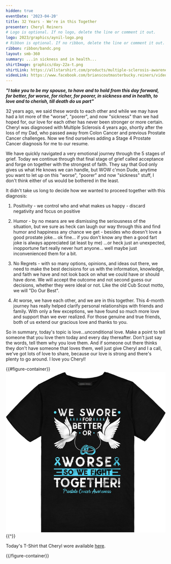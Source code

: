 ```yaml
---
hidden: true
eventDate: '2023-04-20'
title: 32 Years - We're in this Together
presenter: Cheryl Reiners
# Logo is optional. If no logo, delete the line or comment it out.
logo: 2023/graphics/aynil-logo.png
# Ribbon is optional. If no ribbon, delete the line or comment it out.
ribbon: ribbon/bandc.png
layout: smb-360
summary: ...in sickness and in health...
shirtImage: graphics/day-22a-t.png
shirtLink: https://allstarshirt.com/products/multiple-sclerosis-awareness-ms-survivor-wife-warrior-t-shirt-women-t-shirt-zrv?variant_id=6567762
videoLink: https://www.facebook.com/brianscoutmasterbucky.reiners/videos/115486954833132
---
```


***"I take you to be my spouse, to have and to hold from this day forward, for better, for worse, for richer, for poorer, in sickness and in health, to love and to cherish, till death do us part"***

32 years ago, we said these words to each other and while we may have had a lot more of the "worse", "poorer", and now "sickness" than we had hoped for, our love for each other has never been stronger or more certain. Cheryl was diagnosed with Multiple Sclerosis 4 years ago, shortly after the loss of my Dad, who passed away from Colon Cancer and previous Prostate Cancer challenges.  Now we find ourselves adding a Stage 4 Prostate Cancer diagnosis for me to our resume.

We have quickly navigated a very emotional journey through the 5 stages of grief. Today we continue through that final stage of grief called acceptance and forge on together with the strongest of faith.  They say that God only gives us what He knows we can handle, but WOW c'mon Dude, anytime you want to let up on this "worse", "poorer" and now "sickness" stuff, I don't think either of us would be bothered in the least.

It didn't take us long to decide how we wanted to proceed together with this diagnosis:

1. Positivity - we control who and what makes us happy - discard negativity and focus on positive

2. Humor - by no means are we dismissing the seriousness of the situation, but we sure as heck can laugh our way through this and find humor and happiness any chance we get - besides who doesn't love a good prostate joke... ok fine... if you don't know any then a good fart joke is always appreciated (at least by me) ...or heck just an unexpected, inopportune fart really never hurt anyone... well maybe just inconvenienced them for a bit.

3. No Regrets - with so many options, opinions, and ideas out there, we need to make the best decisions for us with the information, knowledge, and faith we have and not look back on what we could have or should have done.  We will accept the outcome and not second guess our decisions, whether they were ideal or not. Like the old Cub Scout motto, we will "Do Our Best".

4. At worse, we have each other, and we are in this together.  This 4-month journey has really helped clarify personal relationships with friends and family.  With only a few exceptions, we have found so much more love and support than we ever realized. For those genuine and true friends, both of us extend our gracious love and thanks to you.

So in summary, today's topic is love...unconditional love.  Make a point to tell someone that you love them today and every day thereafter.  Don't just say the words, tell them why you love them. And if someone out there thinks they don't have someone that loves them, well just give Cheryl and I a call, we've got lots of love to share, because our love is strong and there's plenty to go around.  I love you Cheryl!

{{#figure-container}}
<img src="graphics/day-22b-t.png" class="Maw(100%)">
{{^}}

Today's T-Shirt that Cheryl wore available <a href="https://allstarshirt.com/products/prostate-cancer-awareness-spouse-husband-wife-support-t-shirt-women-t-shirt-unv">here</a>.

{{/figure-container}}

